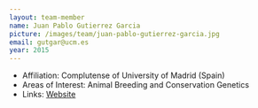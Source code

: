 ```yaml
---
layout: team-member
name: Juan Pablo Gutierrez Garcia
picture: /images/team/juan-pablo-gutierrez-garcia.jpg
email: gutgar@ucm.es
year: 2015
---
```


- Affiliation: Complutense of University of Madrid (Spain)
- Areas of Interest: Animal Breeding and Conservation Genetics
- Links: [Website](https://www.ucm.es/info/prodanim/html/JP_Web.htm)

